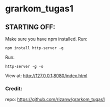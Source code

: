 # grarkom_tugas1

## STARTING OFF:

Make sure you have npm installed.
Run:
```
npm install http-server -g
```

Run:
```
http-server -g -o
```

View at: http://127.0.0.1:8080/index.html
  
  

### Credit:
repo: https://github.com/rizanw/grarkom_tugas1

